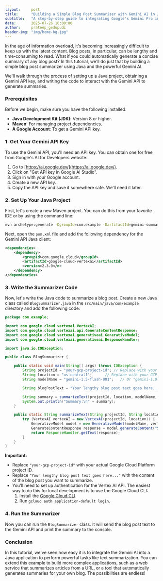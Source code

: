 ```yaml
---
layout:     post
title:      "Building a Simple Blog Post Summarizer with Gemini AI in Java"
subtitle:   "A step-by-step guide to integrating Google's Gemini Pro into a Java application to automatically summarize blog posts."
date:       2025-07-26 10:00:00
author:     prateep_gedupudi
header-img: "img/home-bg.jpg"
---
```


In the age of information overload, it's becoming increasingly difficult to keep up with the latest content. Blog posts, in particular, can be lengthy and time-consuming to read. What if you could automatically generate a concise summary of any blog post? In this tutorial, we'll do just that by building a simple blog post summarizer using Java and the powerful Gemini AI.

We'll walk through the process of setting up a Java project, obtaining a Gemini API key, and writing the code to interact with the Gemini API to generate summaries.

### Prerequisites

Before we begin, make sure you have the following installed:

*   **Java Development Kit (JDK)**: Version 8 or higher.
*   **Maven**: For managing project dependencies.
*   **A Google Account**: To get a Gemini API key.

### 1. Get Your Gemini API Key

To use the Gemini API, you'll need an API key. You can obtain one for free from Google's AI for Developers website.

1.  Go to [https://ai.google.dev/](https://ai.google.dev/).
2.  Click on "Get API key in Google AI Studio".
3.  Sign in with your Google account.
4.  Create a new API key.
5.  Copy the API key and save it somewhere safe. We'll need it later.

### 2. Set Up Your Java Project

First, let's create a new Maven project. You can do this from your favorite IDE or by using the command line:

```bash
mvn archetype:generate -DgroupId=com.example -DartifactId=gemini-summarizer -DarchetypeArtifactId=maven-archetype-quickstart -DinteractiveMode=false
```

Next, open the `pom.xml` file and add the following dependency for the Gemini API Java client:

```xml
<dependencies>
    <dependency>
        <groupId>com.google.cloud</groupId>
        <artifactId>google-cloud-vertexai</artifactId>
        <version>2.3.0</n>
    </dependency>
</dependencies>
```

### 3. Write the Summarizer Code

Now, let's write the Java code to summarize a blog post. Create a new Java class called `BlogSummarizer.java` in the `src/main/java/com/example` directory and add the following code:

```java
package com.example;

import com.google.cloud.vertexai.VertexAI;
import com.google.cloud.vertexai.api.GenerateContentResponse;
import com.google.cloud.vertexai.generativeai.GenerativeModel;
import com.google.cloud.vertexai.generativeai.ResponseHandler;

import java.io.IOException;

public class BlogSummarizer {

    public static void main(String[] args) throws IOException {
        String projectId = "your-gcp-project-id"; // Replace with your GCP project ID
        String location = "us-central1";      // Replace with your GCP project location
        String modelName = "gemini-1.5-flash-001";   // Or "gemini-1.0-pro"

        String blogPostText = "Your lengthy blog post text goes here..."; // Replace with the blog post content

        String summary = summarizeText(projectId, location, modelName, blogPostText);
        System.out.println("Summary:\n" + summary);
    }

    public static String summarizeText(String projectId, String location, String modelName, String text) throws IOException {
        try (VertexAI vertexAI = new VertexAI(projectId, location)) {
            GenerativeModel model = new GenerativeModel(modelName, vertexAI);
            GenerateContentResponse response = model.generateContent("Summarize the following blog post:\n\n" + text);
            return ResponseHandler.getText(response);
        }
    }
}
```

**Important:**

*   Replace `"your-gcp-project-id"` with your actual Google Cloud Platform project ID.
*   Replace `"Your lengthy blog post text goes here..."` with the content of the blog post you want to summarize.
*   You'll need to set up authentication for the Vertex AI API. The easiest way to do this for local development is to use the Google Cloud CLI:
    1.  Install the [Google Cloud CLI](https://cloud.google.com/sdk/docs/install).
    2.  Run `gcloud auth application-default login`.

### 4. Run the Summarizer

Now you can run the `BlogSummarizer` class. It will send the blog post text to the Gemini API and print the summary to the console.

### Conclusion

In this tutorial, we've seen how easy it is to integrate the Gemini AI into a Java application to perform powerful tasks like text summarization. You can extend this example to build more complex applications, such as a web service that summarizes articles from a URL, or a tool that automatically generates summaries for your own blog. The possibilities are endless!

```